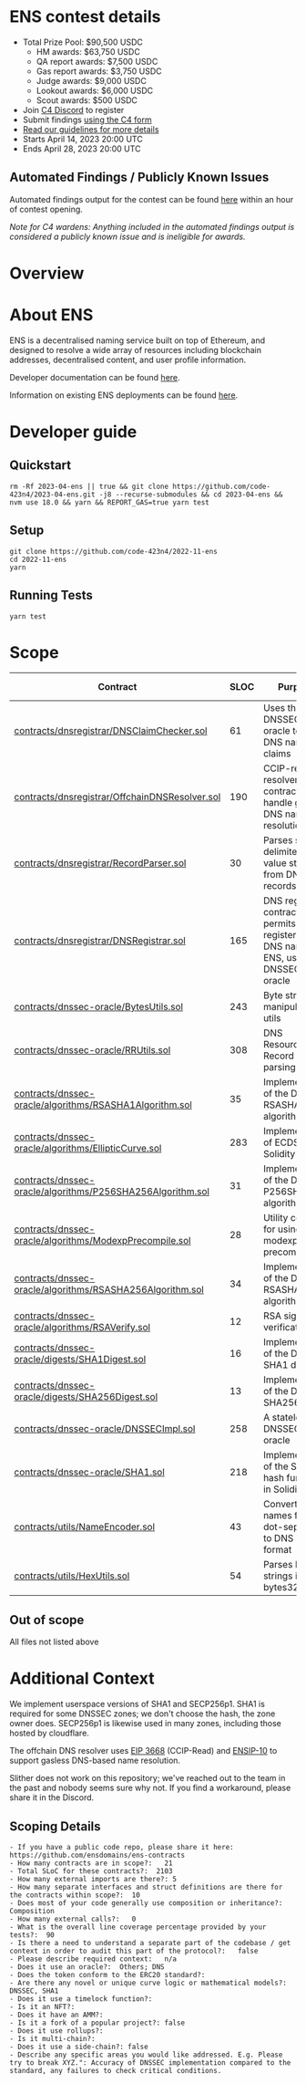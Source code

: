 # ENS contest details
- Total Prize Pool: $90,500 USDC 
  - HM awards: $63,750 USDC 
  - QA report awards: $7,500 USDC 
  - Gas report awards: $3,750 USDC 
  - Judge awards: $9,000 USDC 
  - Lookout awards: $6,000 USDC 
  - Scout awards: $500 USDC 
- Join [C4 Discord](https://discord.gg/code4rena) to register
- Submit findings [using the C4 form](https://code4rena.com/contests/2023-04-ens-contest/submit)
- [Read our guidelines for more details](https://docs.code4rena.com/roles/wardens)
- Starts April 14, 2023 20:00 UTC 
- Ends April 28, 2023 20:00 UTC 

## Automated Findings / Publicly Known Issues

Automated findings output for the contest can be found [here](https://gist.github.com/YinjiDawn/8442dfeff30af72ac83cd8ac657ef954) within an hour of contest opening.

*Note for C4 wardens: Anything included in the automated findings output is considered a publicly known issue and is ineligible for awards.*

# Overview

# About ENS

ENS is a decentralised naming service built on top of Ethereum, and designed to resolve a wide array of resources including blockchain addresses, decentralised content, and user profile information.

Developer documentation can be found [here](https://docs.ens.domains/).

Information on existing ENS deployments can be found [here](https://docs.ens.domains/ens-deployments).

# Developer guide

## Quickstart

```
rm -Rf 2023-04-ens || true && git clone https://github.com/code-423n4/2023-04-ens.git -j8 --recurse-submodules && cd 2023-04-ens && nvm use 18.0 && yarn && REPORT_GAS=true yarn test
```

## Setup

```
git clone https://github.com/code-423n4/2022-11-ens
cd 2022-11-ens
yarn
```

## Running Tests

```
yarn test
```

# Scope

| Contract | SLOC | Purpose | Libraries used |  
| ----------- | ----------- | ----------- | ----------- |
| [contracts/dnsregistrar/DNSClaimChecker.sol](https://github.com/code-423n4/2023-04-ens/blob/main/contracts/dnsregistrar/DNSClaimChecker.sol) | 61 | Uses the DNSSEC oracle to verify DNS name claims | |
| [contracts/dnsregistrar/OffchainDNSResolver.sol](https://github.com/code-423n4/2023-04-ens/blob/main/contracts/dnsregistrar/OffchainDNSResolver.sol) | 190 | CCIP-read resolver contract to handle gasless DNS name resolution | [ERC165](https://github.com/OpenZeppelin/openzeppelin-contracts/blob/master/contracts/utils/introspection/ERC165.sol) |
| [contracts/dnsregistrar/RecordParser.sol](https://github.com/code-423n4/2023-04-ens/blob/main/contracts/dnsregistrar/RecordParser.sol) | 30 | Parses space delimited key-value strings from DNS TXT records | |
| [contracts/dnsregistrar/DNSRegistrar.sol](https://github.com/code-423n4/2023-04-ens/blob/main/contracts/dnsregistrar/DNSRegistrar.sol) | 165 | DNS registrar contract; permits registering DNS names in ENS, using the DNSSEC oracle | [ERC165](https://github.com/OpenZeppelin/openzeppelin-contracts/blob/master/contracts/utils/introspection/ERC165.sol) |
| [contracts/dnssec-oracle/BytesUtils.sol](https://github.com/code-423n4/2023-04-ens/blob/main/contracts/dnssec-oracle/BytesUtils.sol) | 243 | Byte string manipulation utils | |
| [contracts/dnssec-oracle/RRUtils.sol](https://github.com/code-423n4/2023-04-ens/blob/main/contracts/dnssec-oracle/RRUtils.sol) | 308 | DNS Resource-Record (RR) parsing utils | |
| [contracts/dnssec-oracle/algorithms/RSASHA1Algorithm.sol](https://github.com/code-423n4/2023-04-ens/blob/main/contracts/dnssec-oracle/algorithms/RSASHA1Algorithm.sol) | 35 | Implementation of the DNSSEC RSASHA1 algorithm | |
| [contracts/dnssec-oracle/algorithms/EllipticCurve.sol](https://github.com/code-423n4/2023-04-ens/blob/main/contracts/dnssec-oracle/algorithms/EllipticCurve.sol) | 283 | Implementation of ECDSA in Solidity | |
| [contracts/dnssec-oracle/algorithms/P256SHA256Algorithm.sol](https://github.com/code-423n4/2023-04-ens/blob/main/contracts/dnssec-oracle/algorithms/P256SHA256Algorithm.sol) | 31 | Implementation of the DNSSEC P256SHA256 algorithm | |
| [contracts/dnssec-oracle/algorithms/ModexpPrecompile.sol](https://github.com/code-423n4/2023-04-ens/blob/main/contracts/dnssec-oracle/algorithms/ModexpPrecompile.sol) | 28 | Utility contract for using the modexp/RSA precompile | |
| [contracts/dnssec-oracle/algorithms/RSASHA256Algorithm.sol](https://github.com/code-423n4/2023-04-ens/blob/main/contracts/dnssec-oracle/algorithms/RSASHA256Algorithm.sol) | 34 | Implementation of the DNSSEC RSASHA256 algorithm | |
| [contracts/dnssec-oracle/algorithms/RSAVerify.sol](https://github.com/code-423n4/2023-04-ens/blob/main/contracts/dnssec-oracle/algorithms/RSAVerify.sol) | 12 | RSA signature verification | |
| [contracts/dnssec-oracle/digests/SHA1Digest.sol](https://github.com/code-423n4/2023-04-ens/blob/main/contracts/dnssec-oracle/digests/SHA1Digest.sol) | 16 | Implementation of the DNSSEC SHA1 digest | |
| [contracts/dnssec-oracle/digests/SHA256Digest.sol](https://github.com/code-423n4/2023-04-ens/blob/main/contracts/dnssec-oracle/digests/SHA256Digest.sol) | 13 | Implementation of the DNSSEC SHA256 digest | |
| [contracts/dnssec-oracle/DNSSECImpl.sol](https://github.com/code-423n4/2023-04-ens/blob/main/contracts/dnssec-oracle/DNSSECImpl.sol) | 258 | A stateless DNSSEC oracle | |
| [contracts/dnssec-oracle/SHA1.sol](https://github.com/code-423n4/2023-04-ens/blob/main/contracts/dnssec-oracle/SHA1.sol) | 218 | Implementation of the SHA1 hash function in Solidity | |
| [contracts/utils/NameEncoder.sol](https://github.com/code-423n4/2023-04-ens/blob/main/contracts/utils/NameEncoder.sol) | 43 | Converts names from dot-separated to DNS binary format | |
| [contracts/utils/HexUtils.sol](https://github.com/code-423n4/2023-04-ens/blob/main/contracts/utils/HexUtils.sol) | 54 | Parses hex strings into bytes32 | |

## Out of scope

All files not listed above

# Additional Context

We implement userspace versions of SHA1 and SECP256p1. SHA1 is required for some DNSSEC zones; we don't choose the hash, the zone owner does. SECP256p1 is likewise used in many zones, including those hosted by cloudflare. 

The offchain DNS resolver uses [EIP 3668](https://eips.ethereum.org/EIPS/eip-3668) (CCIP-Read) and [ENSIP-10](https://docs.ens.domains/ens-improvement-proposals/ensip-10-wildcard-resolution) to support gasless DNS-based name resolution.

Slither does not work on this repository; we've reached out to the team in the past and nobody seems sure why not. If you find a workaround, please share it in the Discord.

## Scoping Details 
```
- If you have a public code repo, please share it here:  https://github.com/ensdomains/ens-contracts
- How many contracts are in scope?:   21
- Total SLoC for these contracts?:  2103
- How many external imports are there?: 5 
- How many separate interfaces and struct definitions are there for the contracts within scope?:  10
- Does most of your code generally use composition or inheritance?:   Composition
- How many external calls?:   0
- What is the overall line coverage percentage provided by your tests?:  90
- Is there a need to understand a separate part of the codebase / get context in order to audit this part of the protocol?:   false
- Please describe required context:   n/a
- Does it use an oracle?:  Others; DNS
- Does the token conform to the ERC20 standard?:  
- Are there any novel or unique curve logic or mathematical models?: DNSSEC, SHA1
- Does it use a timelock function?:  
- Is it an NFT?: 
- Does it have an AMM?:   
- Is it a fork of a popular project?: false  
- Does it use rollups?:   
- Is it multi-chain?:  
- Does it use a side-chain?: false
- Describe any specific areas you would like addressed. E.g. Please try to break XYZ.": Accuracy of DNSSEC implementation compared to the standard, any failures to check critical conditions.
```
